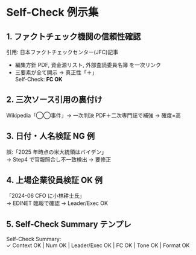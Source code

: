 # Self-Check 例示集

## 1. ファクトチェック機関の信頼性確認
引用: 日本ファクトチェックセンター(JFC)記事  
- 編集方針 PDF, 資金源リスト, 外部査読委員名簿 を一次リンク  
- 三要素が全て開示 → 真正性「＋」  
Self-Check: **FC OK**

## 2. 三次ソース引用の裏付け
Wikipedia「◯◯事件」→ 一次判決 PDF＋二次専門誌で補強 → 確度=高

## 3. 日付・人名検証 NG 例
誤:「2025 年時点の米大統領はバイデン」  
→ Step4 で官報照合し不一致検出 → 要修正

## 4. 上場企業役員検証 OK 例
「2024-06 CFO に小林耕士氏」  
→ EDINET 臨報で確認 → Leader/Exec OK

## 5. Self-Check Summary テンプレ
Self-Check Summary:  
✓ Context OK | Num OK | Leader/Exec OK | FC OK | Tone OK | Format OK
